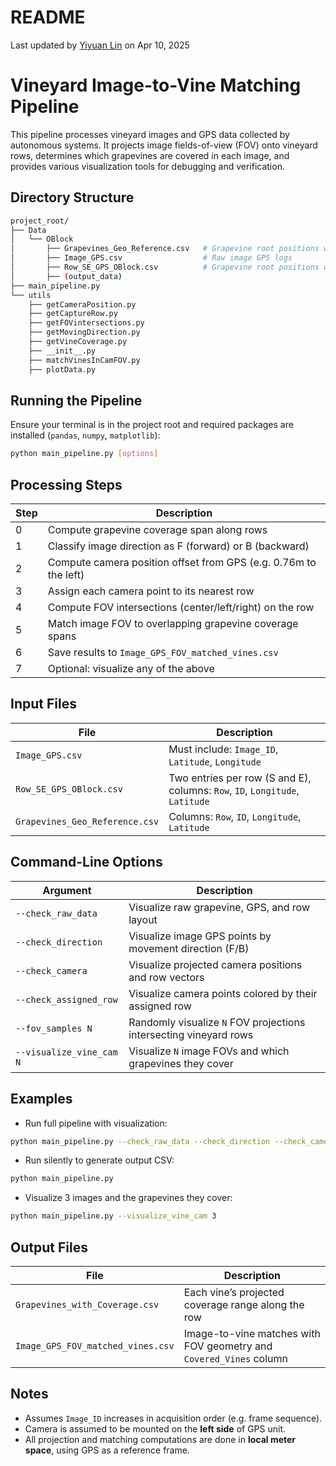 # README

Last updated by [Yiyuan Lin](yl3663@cornell.edu) on Apr 10, 2025



# Vineyard Image-to-Vine Matching Pipeline

This pipeline processes vineyard images and GPS data collected by autonomous systems. It projects image fields-of-view (FOV) onto vineyard rows, determines which grapevines are covered in each image, and provides various visualization tools for debugging and verification.



## Directory Structure

```bash
project_root/
├── Data
│   └── OBlock
│       ├── Grapevines_Geo_Reference.csv   # Grapevine root positions with row and ID 
│       ├── Image_GPS.csv                  # Raw image GPS logs 
│       ├── Row_SE_GPS_OBlock.csv          # Grapevine root positions with row and ID 
│       ├── (output_data)
├── main_pipeline.py
└── utils
    ├── getCameraPosition.py
    ├── getCaptureRow.py
    ├── getFOVintersections.py
    ├── getMovingDirection.py
    ├── getVineCoverage.py
    ├── __init__.py
    ├── matchVinesInCamFOV.py
    ├── plotData.py


```



## Running the Pipeline

Ensure your terminal is in the project root and required packages are installed (`pandas`, `numpy`, `matplotlib`):

```bash
python main_pipeline.py [options]
```





## Processing Steps

| Step | Description                                                  |
| ---- | ------------------------------------------------------------ |
| 0    | Compute grapevine coverage span along rows                   |
| 1    | Classify image direction as F (forward) or B (backward)      |
| 2    | Compute camera position offset from GPS (e.g. 0.76m to the left) |
| 3    | Assign each camera point to its nearest row                  |
| 4    | Compute FOV intersections (center/left/right) on the row     |
| 5    | Match image FOV to overlapping grapevine coverage spans      |
| 6    | Save results to `Image_GPS_FOV_matched_vines.csv`            |
| 7    | Optional: visualize any of the above                         |



## Input Files

| File                           | Description                                                  |
| ------------------------------ | ------------------------------------------------------------ |
| `Image_GPS.csv`                | Must include: `Image_ID`, `Latitude`, `Longitude`            |
| `Row_SE_GPS_OBlock.csv`        | Two entries per row (S and E), columns: `Row`, `ID`, `Longitude`, `Latitude` |
| `Grapevines_Geo_Reference.csv` | Columns: `Row`, `ID`, `Longitude`, `Latitude`                |



## Command-Line Options

| Argument                 | Description                                                  |
| ------------------------ | ------------------------------------------------------------ |
| `--check_raw_data`       | Visualize raw grapevine, GPS, and row layout                 |
| `--check_direction`      | Visualize image GPS points by movement direction (F/B)       |
| `--check_camera`         | Visualize projected camera positions and row vectors         |
| `--check_assigned_row`   | Visualize camera points colored by their assigned row        |
| `--fov_samples N`        | Randomly visualize `N` FOV projections intersecting vineyard rows |
| `--visualize_vine_cam N` | Visualize `N` image FOVs and which grapevines they cover     |



## Examples

- Run full pipeline with visualization:

```bash
python main_pipeline.py --check_raw_data --check_direction --check_camera --check_assigned_row --fov_samples 5 --visualize_vine_cam 5
```

- Run silently to generate output CSV:

```bash
python main_pipeline.py
```

- Visualize 3 images and the grapevines they cover:

```bash
python main_pipeline.py --visualize_vine_cam 3
```



## Output Files

| File                              | Description                                                  |
| --------------------------------- | ------------------------------------------------------------ |
| `Grapevines_with_Coverage.csv`    | Each vine’s projected coverage range along the row           |
| `Image_GPS_FOV_matched_vines.csv` | Image-to-vine matches with FOV geometry and `Covered_Vines` column |



## Notes

- Assumes `Image_ID` increases in acquisition order (e.g. frame sequence).
- Camera is assumed to be mounted on the **left side** of GPS unit.
- All projection and matching computations are done in **local meter space**, using GPS as a reference frame.
